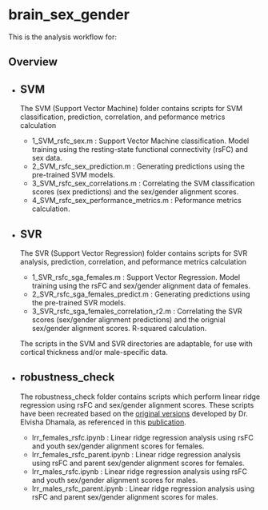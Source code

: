 # brain_sex_gender

This is the analysis workflow for:

## Overview
* ## SVM

  The SVM (Support Vector Machine) folder contains scripts for SVM classification, prediction, correlation, and peformance metrics calculation
  
  * 1_SVM_rsfc_sex.m : Support Vector Machine classification. Model training using the resting-state functional connectivity (rsFC) and sex data.
  * 2_SVM_rsfc_sex_prediction.m : Generating predictions using the pre-trained SVM models.
  * 3_SVM_rsfc_sex_correlations.m : Correlating the SVM classification scores (sex predictions) and the sex/gender alignment scores.
  * 4_SVM_rsfc_sex_performance_metrics.m : Peformance metrics calculation.
    
* ## SVR

  The SVR (Support Vector Regression) folder contains scripts for SVR analysis, prediction, correlation, and peformance metrics calculation
  
  * 1_SVR_rsfc_sga_females.m : Support Vector Regression. Model training using the rsFC and sex/gender alignment data of females.
  * 2_SVR_rsfc_sga_females_predict.m : Generating predictions using the pre-trained SVR models.
  * 3_SVR_rsfc_sga_females_correlation_r2.m : Correlating the SVR scores (sex/gender alignment predictions) and the orignial sex/gender alignment scores. R-squared calculation.
 
  The scripts in the SVM and SVR directories are adaptable, for use with cortical thickness and/or male-specific data.

* ## robustness_check

  The robustness_check folder contains scripts which perform linear ridge regression using rsFC and sex/gender alignment scores. These scripts have been recreated based on the [original versions](https://zenodo.org/records/10779164) developed by Dr. Elvisha Dhamala, as referenced in this [publication](https://www.science.org/doi/epdf/10.1126/sciadv.adn4202).

  * lrr_females_rsfc.ipynb : Linear ridge regression analysis using rsFC and youth sex/gender alignment scores for females.
  * lrr_females_rsfc_parent.ipynb : Linear ridge regression analysis using rsFC and parent sex/gender alignment scores for females.
  * lrr_males_rsfc.ipynb : Linear ridge regression analysis using rsFC and youth sex/gender alignment scores for males.
  * lrr_males_rsfc_parent.ipynb : Linear ridge regression analysis using rsFC and parent sex/gender alignment scores for males.
